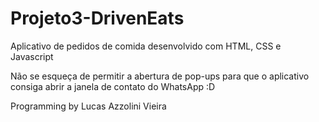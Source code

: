 # Projeto3-DrivenEats

Aplicativo de pedidos de comida desenvolvido com HTML, CSS e Javascript

Não se esqueça de permitir a abertura de pop-ups para que o aplicativo consiga abrir a janela de contato do WhatsApp :D

Programming by Lucas Azzolini Vieira
